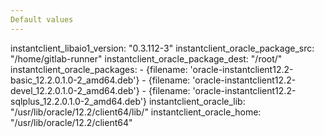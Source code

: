 ```yaml
---
Default values
---
```

instantclient_libaio1_version: "0.3.112-3"
instantclient_oracle_package_src: "/home/gitlab-runner"
instantclient_oracle_package_dest: "/root/"
instantclient_oracle_packages:
    - {filename: 'oracle-instantclient12.2-basic_12.2.0.1.0-2_amd64.deb'}
    - {filename: 'oracle-instantclient12.2-devel_12.2.0.1.0-2_amd64.deb'}
    - {filename: 'oracle-instantclient12.2-sqlplus_12.2.0.1.0-2_amd64.deb'}
instantclient_oracle_lib: "/usr/lib/oracle/12.2/client64/lib/"
instantclient_oracle_home: "/usr/lib/oracle/12.2/client64"

